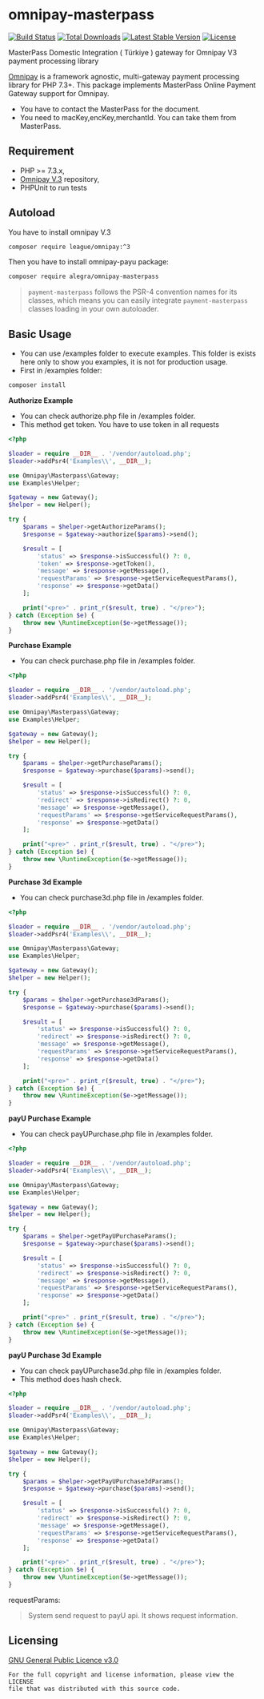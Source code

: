 # omnipay-masterpass
<p>
<a href="https://github.com/alegraio/omnipay-masterpass/actions"><img src="https://github.com/alegraio/omnipay-masterpass/workflows/tests/badge.svg" alt="Build Status"></a>
<a href="https://packagist.org/packages/alegra/omnipay-masterpass"><img src="https://img.shields.io/packagist/dt/alegra/omnipay-masterpass" alt="Total Downloads"></a>
<a href="https://packagist.org/packages/alegra/omnipay-masterpass"><img src="https://img.shields.io/packagist/v/alegra/omnipay-masterpass" alt="Latest Stable Version"></a>
<a href="https://packagist.org/packages/alegra/omnipay-masterpass"><img src="https://img.shields.io/packagist/l/alegra/omnipay-masterpass" alt="License"></a>
</p>
MasterPass Domestic Integration ( Türkiye ) gateway for Omnipay V3 payment processing library

<a href="https://github.com/thephpleague/omnipay">Omnipay</a> is a framework agnostic, multi-gateway payment
processing library for PHP 7.3+. This package implements MasterPass Online Payment Gateway support for Omnipay.

* You have to contact the MasterPass for the document.
* You need to macKey,encKey,merchantId. You can take them from MasterPass.

## Requirement

* PHP >= 7.3.x,
* [Omnipay V.3](https://github.com/thephpleague/omnipay) repository,
* PHPUnit to run tests

## Autoload

You have to install omnipay V.3

```bash
composer require league/omnipay:^3
```

Then you have to install omnipay-payu package:

```bash
composer require alegra/omnipay-masterpass
```

> `payment-masterpass` follows the PSR-4 convention names for its classes, which means you can easily integrate `payment-masterpass` classes loading in your own autoloader.

## Basic Usage

- You can use /examples folder to execute examples. This folder is exists here only to show you examples, it is not for production usage.
- First in /examples folder:

```bash
composer install
```


**Authorize Example**

- You can check authorize.php file in /examples folder.
- This method get token. You have to use token in all requests

```php
<?php

$loader = require __DIR__ . '/vendor/autoload.php';
$loader->addPsr4('Examples\\', __DIR__);

use Omnipay\Masterpass\Gateway;
use Examples\Helper;

$gateway = new Gateway();
$helper = new Helper();

try {
    $params = $helper->getAuthorizeParams();
    $response = $gateway->authorize($params)->send();

    $result = [
        'status' => $response->isSuccessful() ?: 0,
        'token' => $response->getToken(),
        'message' => $response->getMessage(),
        'requestParams' => $response->getServiceRequestParams(),
        'response' => $response->getData()
    ];

    print("<pre>" . print_r($result, true) . "</pre>");
} catch (Exception $e) {
    throw new \RuntimeException($e->getMessage());
}
```

**Purchase Example**

- You can check purchase.php file in /examples folder.

```php
<?php

$loader = require __DIR__ . '/vendor/autoload.php';
$loader->addPsr4('Examples\\', __DIR__);

use Omnipay\Masterpass\Gateway;
use Examples\Helper;

$gateway = new Gateway();
$helper = new Helper();

try {
    $params = $helper->getPurchaseParams();
    $response = $gateway->purchase($params)->send();

    $result = [
        'status' => $response->isSuccessful() ?: 0,
        'redirect' => $response->isRedirect() ?: 0,
        'message' => $response->getMessage(),
        'requestParams' => $response->getServiceRequestParams(),
        'response' => $response->getData()
    ];

    print("<pre>" . print_r($result, true) . "</pre>");
} catch (Exception $e) {
    throw new \RuntimeException($e->getMessage());
}
```

**Purchase 3d Example**

- You can check purchase3d.php file in /examples folder.

```php
<?php

$loader = require __DIR__ . '/vendor/autoload.php';
$loader->addPsr4('Examples\\', __DIR__);

use Omnipay\Masterpass\Gateway;
use Examples\Helper;

$gateway = new Gateway();
$helper = new Helper();

try {
    $params = $helper->getPurchase3dParams();
    $response = $gateway->purchase($params)->send();

    $result = [
        'status' => $response->isSuccessful() ?: 0,
        'redirect' => $response->isRedirect() ?: 0,
        'message' => $response->getMessage(),
        'requestParams' => $response->getServiceRequestParams(),
        'response' => $response->getData()
    ];

    print("<pre>" . print_r($result, true) . "</pre>");
} catch (Exception $e) {
    throw new \RuntimeException($e->getMessage());
}
```

**payU Purchase Example**

- You can check payUPurchase.php file in /examples folder.

```php
<?php

$loader = require __DIR__ . '/vendor/autoload.php';
$loader->addPsr4('Examples\\', __DIR__);

use Omnipay\Masterpass\Gateway;
use Examples\Helper;

$gateway = new Gateway();
$helper = new Helper();

try {
    $params = $helper->getPayUPurchaseParams();
    $response = $gateway->purchase($params)->send();

    $result = [
        'status' => $response->isSuccessful() ?: 0,
        'redirect' => $response->isRedirect() ?: 0,
        'message' => $response->getMessage(),
        'requestParams' => $response->getServiceRequestParams(),
        'response' => $response->getData()
    ];

    print("<pre>" . print_r($result, true) . "</pre>");
} catch (Exception $e) {
    throw new \RuntimeException($e->getMessage());
}
```

**payU Purchase 3d Example**

- You can check payUPurchase3d.php file in /examples folder.
- This method does hash check.

```php
<?php

$loader = require __DIR__ . '/vendor/autoload.php';
$loader->addPsr4('Examples\\', __DIR__);

use Omnipay\Masterpass\Gateway;
use Examples\Helper;

$gateway = new Gateway();
$helper = new Helper();

try {
    $params = $helper->getPayUPurchase3dParams();
    $response = $gateway->purchase($params)->send();

    $result = [
        'status' => $response->isSuccessful() ?: 0,
        'redirect' => $response->isRedirect() ?: 0,
        'message' => $response->getMessage(),
        'requestParams' => $response->getServiceRequestParams(),
        'response' => $response->getData()
    ];

    print("<pre>" . print_r($result, true) . "</pre>");
} catch (Exception $e) {
    throw new \RuntimeException($e->getMessage());
}
```

requestParams:

> System send request to payU api. It shows request information.
>

## Licensing

[GNU General Public Licence v3.0](LICENSE)

    For the full copyright and license information, please view the LICENSE
    file that was distributed with this source code.